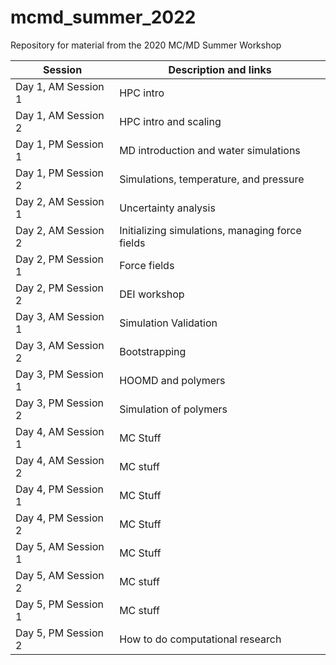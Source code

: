 # mcmd_summer_2022
Repository for material from the 2020 MC/MD Summer Workshop


| Session             |   Description and links      |
|---------------------|---------------------|
| Day 1, AM Session 1 | HPC intro           |              
| Day 1, AM Session 2 | HPC intro and scaling |               
| Day 1, PM Session 1 | MD introduction and water simulations     |                
| Day 1, PM Session 2 | Simulations, temperature, and pressure                    |        
| Day 2, AM Session 1 | Uncertainty analysis                    |               
| Day 2, AM Session 2 | Initializing simulations, managing force fields      	      	    |           
| Day 2, PM Session 1 | Force fields        |               
| Day 2, PM Session 2 | DEI workshop      	      	    |            
| Day 3, AM Session 1 | Simulation Validation      	      	    |            
| Day 3, AM Session 2 | Bootstrapping      	      	    |               
| Day 3, PM Session 1 | HOOMD and polymers      	      	    |               
| Day 3, PM Session 2 | Simulation of polymers      	      	    |             
| Day 4, AM Session 1 | MC Stuff      	      	    |               
| Day 4, AM Session 2 | MC stuff      	      	    |               
| Day 4, PM Session 1 | MC Stuff       	      	    |               
| Day 4, PM Session 2 | MC Stuff     	      	    |               
| Day 5, AM Session 1 | MC Stuff      	      	    |             
| Day 5, AM Session 2 | MC stuff       	      	    |             
| Day 5, PM Session 1 | MC stuff      	      	    |             
| Day 5, PM Session 2 | How to do computational research      	      	    |             